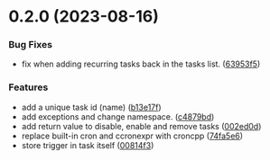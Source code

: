 # 0.2.0 (2023-08-16)


### Bug Fixes

* fix when adding recurring tasks back in the tasks list. ([63953f5](https://github.com/mr-j0nes/Scheduler/commit/63953f5a71149e1f5f3d54c77113f02e9915e223))


### Features

* add a unique task id (name) ([b13e17f](https://github.com/mr-j0nes/Scheduler/commit/b13e17fcf11af83eb00fe8505dd26af47aa1ebe4))
* add exceptions and change namespace. ([c4879bd](https://github.com/mr-j0nes/Scheduler/commit/c4879bd8aea00f09377971827e81cd5e67cd55d9))
* add return value to disable, enable and remove tasks ([002ed0d](https://github.com/mr-j0nes/Scheduler/commit/002ed0d6065cdbc05f6cebc3bec04338b6b4d961))
* replace built-in cron and ccronexpr with croncpp ([74fa5e6](https://github.com/mr-j0nes/Scheduler/commit/74fa5e64bb09ba45e1bf77d76a4fe1336b43c1e8))
* store trigger in task itself ([00814f3](https://github.com/mr-j0nes/Scheduler/commit/00814f3bf23fe1c63baa99374ae46073f154c27f))



